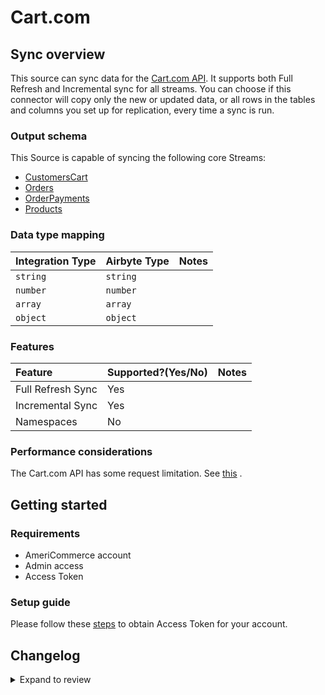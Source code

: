 # Cart.com

## Sync overview

This source can sync data for the [Cart.com API](https://developers.cart.com/docs/rest-api/docs/README.md). It supports both Full Refresh and Incremental sync for all streams. You can choose if this connector will copy only the new or updated data, or all rows in the tables and columns you set up for replication, every time a sync is run.

### Output schema

This Source is capable of syncing the following core Streams:

- [CustomersCart](https://developers.cart.com/docs/rest-api/restapi.json/paths/~1customers/get)
- [Orders](https://developers.cart.com/docs/rest-api/restapi.json/paths/~1orders/get)
- [OrderPayments](https://developers.cart.com/docs/rest-api/restapi.json/paths/~1order_payments/get)
- [Products](https://developers.cart.com/docs/rest-api/restapi.json/paths/~1products/get)

### Data type mapping

| Integration Type | Airbyte Type | Notes |
| :--------------- | :----------- | :---- |
| `string`         | `string`     |       |
| `number`         | `number`     |       |
| `array`          | `array`      |       |
| `object`         | `object`     |       |

### Features

| Feature           | Supported?\(Yes/No\) | Notes |
| :---------------- | :------------------- | :---- |
| Full Refresh Sync | Yes                  |       |
| Incremental Sync  | Yes                  |       |
| Namespaces        | No                   |       |

### Performance considerations

The Cart.com API has some request limitation. See [this](https://developers.cart.com/docs/rest-api/docs/README.md#rate-limiting) .

## Getting started

### Requirements

- AmeriCommerce account
- Admin access
- Access Token

### Setup guide

Please follow these [steps](https://developers.cart.com/docs/rest-api/docs/README.md#setup) to obtain Access Token for your account.

## Changelog

<details>
  <summary>Expand to review</summary>

| Version | Date       | Pull Request                                             | Subject                                                                                |
| :------ | :--------- | :------------------------------------------------------- | :------------------------------------------------------------------------------------- |
| 0.3.28 | 2025-06-15 | [60717](https://github.com/airbytehq/airbyte/pull/60717) | Update dependencies |
| 0.3.27 | 2025-05-10 | [59773](https://github.com/airbytehq/airbyte/pull/59773) | Update dependencies |
| 0.3.26 | 2025-05-03 | [59323](https://github.com/airbytehq/airbyte/pull/59323) | Update dependencies |
| 0.3.25 | 2025-04-26 | [58740](https://github.com/airbytehq/airbyte/pull/58740) | Update dependencies |
| 0.3.24 | 2025-04-19 | [58262](https://github.com/airbytehq/airbyte/pull/58262) | Update dependencies |
| 0.3.23 | 2025-04-12 | [57614](https://github.com/airbytehq/airbyte/pull/57614) | Update dependencies |
| 0.3.22 | 2025-04-05 | [57124](https://github.com/airbytehq/airbyte/pull/57124) | Update dependencies |
| 0.3.21 | 2025-03-29 | [56592](https://github.com/airbytehq/airbyte/pull/56592) | Update dependencies |
| 0.3.20 | 2025-03-22 | [56133](https://github.com/airbytehq/airbyte/pull/56133) | Update dependencies |
| 0.3.19 | 2025-03-08 | [55408](https://github.com/airbytehq/airbyte/pull/55408) | Update dependencies |
| 0.3.18 | 2025-03-01 | [54879](https://github.com/airbytehq/airbyte/pull/54879) | Update dependencies |
| 0.3.17 | 2025-02-22 | [54281](https://github.com/airbytehq/airbyte/pull/54281) | Update dependencies |
| 0.3.16 | 2025-02-15 | [53886](https://github.com/airbytehq/airbyte/pull/53886) | Update dependencies |
| 0.3.15 | 2025-02-01 | [52906](https://github.com/airbytehq/airbyte/pull/52906) | Update dependencies |
| 0.3.14 | 2025-01-25 | [52205](https://github.com/airbytehq/airbyte/pull/52205) | Update dependencies |
| 0.3.13 | 2025-01-18 | [51751](https://github.com/airbytehq/airbyte/pull/51751) | Update dependencies |
| 0.3.12 | 2025-01-11 | [51294](https://github.com/airbytehq/airbyte/pull/51294) | Update dependencies |
| 0.3.11 | 2024-12-28 | [50505](https://github.com/airbytehq/airbyte/pull/50505) | Update dependencies |
| 0.3.10 | 2024-12-21 | [50189](https://github.com/airbytehq/airbyte/pull/50189) | Update dependencies |
| 0.3.9 | 2024-12-14 | [49316](https://github.com/airbytehq/airbyte/pull/49316) | Update dependencies |
| 0.3.8 | 2024-11-25 | [48637](https://github.com/airbytehq/airbyte/pull/48637) | Starting with this version, the Docker image is now rootless. Please note that this and future versions will not be compatible with Airbyte versions earlier than 0.64 |
| 0.3.7 | 2024-11-04 | [43726](https://github.com/airbytehq/airbyte/pull/43726) | Update dependencies |
| 0.3.6 | 2024-06-29 | [40011](https://github.com/airbytehq/airbyte/pull/40011) | Update dependencies |
| 0.3.5 | 2024-04-19 | [37131](https://github.com/airbytehq/airbyte/pull/37131) | Updating to 0.80.0 CDK |
| 0.3.4 | 2024-04-18 | [37131](https://github.com/airbytehq/airbyte/pull/37131) | Manage dependencies with Poetry. |
| 0.3.3 | 2024-04-15 | [37131](https://github.com/airbytehq/airbyte/pull/37131) | Base image migration: remove Dockerfile and use the python-connector-base image |
| 0.3.2 | 2024-04-12 | [37131](https://github.com/airbytehq/airbyte/pull/37131) | schema descriptions |
| 0.3.1 | 2023-11-21 | [32705](https://github.com/airbytehq/airbyte/pull/32705) | Update CDK version |
| 0.3.0 | 2023-11-14 | [23317](https://github.com/airbytehq/airbyte/pull/23317) | Update schemas |
| 0.2.1 | 2023-02-22 | [23317](https://github.com/airbytehq/airbyte/pull/23317) | Remove support for incremental for `order_statuses` stream |
| 0.2.0 | 2022-09-21 | [16612](https://github.com/airbytehq/airbyte/pull/16612) | Source Cart.com: implement Central API Router access method and improve backoff policy |
| 0.1.6 | 2022-07-15 | [14752](https://github.com/airbytehq/airbyte/pull/14752) | Add `order_statuses` stream |
| 0.1.5 | 2021-12-23 | [8434](https://github.com/airbytehq/airbyte/pull/8434) | Update fields in source-connectors specifications |
| 0.1.3 | 2021-08-26 | [5465](https://github.com/airbytehq/airbyte/pull/5465) | Add the end_date option for limitation of the amount of synced data |
| 0.1.2 | 2021-08-23 | [1111](https://github.com/airbytehq/airbyte/pull/1111) | Add `order_items` stream |
| 0.1.0 | 2021-06-08 | [4574](https://github.com/airbytehq/airbyte/pull/4574) | Initial Release |

</details>
